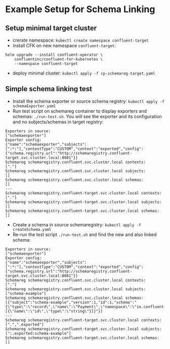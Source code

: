 # Example Setup for Schema Linking

## Setup minimal target cluster
* crerate namespace: `kubectl create namespace confluent-target`
* install CFK on new namespace `confluent-target`:
```
helm upgrade --install confluent-operator \
    confluentinc/confluent-for-kubernetes \
    --namespace confluent-target
```
* deploy minimal cluster: `kubectl apply -f cp-schemareg-target.yaml`

## Simple schema linking test
* Install the schema exporter or source schema registry: `kubectl apply -f schemaExporter.yaml`
* Run test script on schemareg container to display exporters and schemas: `./run-test.sh`. You will see the exporter and its configuration and no subjects/schemas in target registry:
```
Exporters in source:
["schemaexporter"]
Exporter config:
{"name":"schemaexporter","subjects":[":*:"],"contextType":"CUSTOM","context":"exported","config":{"schema.registry.url":"http://schemaregistry.confluent-target.svc.cluster.local:8081"}}
Schemareg schemaregistry.confluent.svc.cluster.local contexts:
["."]
Schemareg schemaregistry.confluent.svc.cluster.local subjects:
[]
Schemareg schemaregistry.confluent.svc.cluster.local schemas:
[]
---
Schemareg schemaregistry.confluent-target.svc.cluster.local contexts:
["."]
Schemareg schemaregistry.confluent-target.svc.cluster.local subjects:
[]
Schemareg schemaregistry.confluent-target.svc.cluster.local schemas:
[]
```
* Create a schema in source schemaregistry: `kubectl apply -f createSchema.yaml`
* Re-run the test script `./run-test.sh` and find the new and also linked schema:
```
Exporters in source:
["schemaexporter"]
Exporter config:
{"name":"schemaexporter","subjects":[":*:"],"contextType":"CUSTOM","context":"exported","config":{"schema.registry.url":"http://schemaregistry.confluent-target.svc.cluster.local:8081"}}
Schemareg schemaregistry.confluent.svc.cluster.local contexts:
["."]
Schemareg schemaregistry.confluent.svc.cluster.local subjects:
["schema-example"]
Schemareg schemaregistry.confluent.svc.cluster.local schemas:
[{"subject":"schema-example","version":1,"id":1,"schema":"{\"type\":\"record\",\"name\":\"Payment\",\"namespace\":\"io.confluent.examples.clients.basicavro\",\"fields\":[{\"name\":\"id\",\"type\":\"string\"}]}"}]
---
Schemareg schemaregistry.confluent-target.svc.cluster.local contexts:
[".",".exported"]
Schemareg schemaregistry.confluent-target.svc.cluster.local subjects:
[":.exported:schema-example"]
Schemareg schemaregistry.confluent-target.svc.cluster.local schemas:
[]
```
